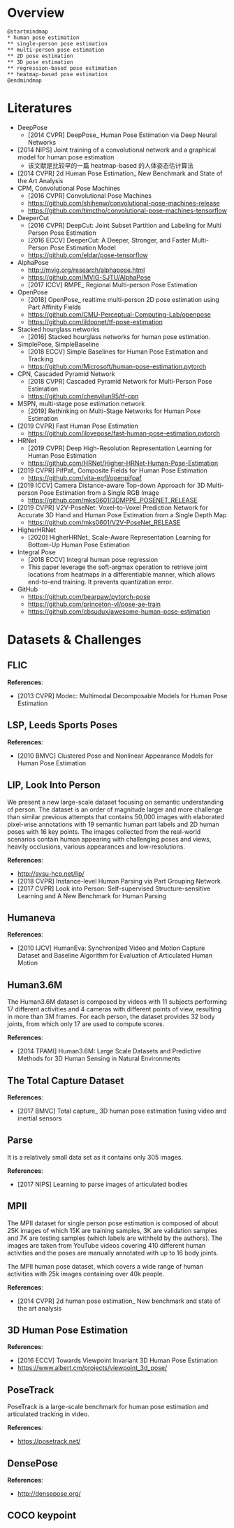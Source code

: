 # Overview

```plantuml
@startmindmap
* human pose estimation
** single-person pose estimation
** multi-person pose estimation
** 2D pose estimation
** 3D pose estimation
** regression-based pose estimation
** heatmap-based pose estimation
@endmindmap
```

# Literatures
- DeepPose
    - [2014 CVPR] DeepPose_ Human Pose Estimation via Deep Neural Networks
- [2014 NIPS] Joint training of a convolutional network and a graphical model for human pose estimation
    - 该文献是比较早的一篇 heatmap-based 的人体姿态估计算法
- [2014 CVPR] 2d Human Pose Estimation_ New Benchmark and State of the Art Analysis
- CPM, Convolutional Pose Machines
    - [2016 CVPR] Convolutional Pose Machines
    - https://github.com/shihenw/convolutional-pose-machines-release
    - https://github.com/timctho/convolutional-pose-machines-tensorflow
- DeeperCut
    - [2016 CVPR] DeepCut: Joint Subset Partition and Labeling for Multi Person Pose Estimation
    - [2016 ECCV] DeeperCut: A Deeper, Stronger, and Faster Multi-Person Pose Estimation Model
    - https://github.com/eldar/pose-tensorflow
- AlphaPose
    - http://mvig.org/research/alphapose.html
    - https://github.com/MVIG-SJTU/AlphaPose
    - [2017 ICCV] RMPE_ Regional Multi-person Pose Estimation
- OpenPose
    - [2018] OpenPose_ realtime multi-person 2D pose estimation using Part Affinity Fields
    - https://github.com/CMU-Perceptual-Computing-Lab/openpose
    - https://github.com/ildoonet/tf-pose-estimation
- Stacked hourglass networks
    - [2016] Stacked hourglass networks for human pose estimation.
- SimplePose, SimpleBaseline
    - [2018 ECCV] Simple Baselines for Human Pose Estimation and Tracking
    - https://github.com/Microsoft/human-pose-estimation.pytorch
- CPN, Cascaded Pyramid Network
    - [2018 CVPR] Cascaded Pyramid Network for Multi-Person Pose Estimation
    - https://github.com/chenyilun95/tf-cpn
- MSPN,  multi-stage pose estimation network
    - [2019] Rethinking on Multi-Stage Networks for Human Pose Estimation
- [2019 CVPR] Fast Human Pose Estimation
    - https://github.com/ilovepose/fast-human-pose-estimation.pytorch
- HRNet
    - [2019 CVPR] Deep High-Resolution Representation Learning for Human Pose Estimation
    - https://github.com/HRNet/Higher-HRNet-Human-Pose-Estimation
- [2019 CVPR] PifPaf_ Composite Fields for Human Pose Estimation
    - https://github.com/vita-epfl/openpifpaf
- [2019 ICCV] Camera Distance-aware Top-down Approach for 3D Multi-person Pose Estimation from a Single RGB Image
    - https://github.com/mks0601/3DMPPE_POSENET_RELEASE
- [2019 CVPR] V2V-PoseNet: Voxel-to-Voxel Prediction Network for Accurate 3D Hand and Human Pose Estimation from a Single Depth Map
    - https://github.com/mks0601/V2V-PoseNet_RELEASE
- HigherHRNet
    - [2020] HigherHRNet_ Scale-Aware Representation Learning for Bottom-Up Human Pose Estimation
- Integral Pose
    - [2018 ECCV] Integral human pose regression
    - This paper leverage the soft-argmax operation to retrieve joint locations from heatmaps in a differentiable manner, which allows end-to-end training. It prevents quantization error.
- GitHub
    - https://github.com/bearpaw/pytorch-pose
    - https://github.com/princeton-vl/pose-ae-train
    - https://github.com/cbsudux/awesome-human-pose-estimation


# Datasets & Challenges

## FLIC
**References**:
- [2013 CVPR] Modec: Multimodal Decomposable Models for Human Pose Estimation


## LSP, Leeds Sports Poses
**References**:
- [2010 BMVC] Clustered Pose and Nonlinear Appearance Models for Human Pose Estimation


## LIP, Look Into Person
We present a new large-scale dataset focusing on semantic understanding of person. The dataset is an order of magnitude larger and more challenge than similar previous attempts that contains 50,000 images with elaborated pixel-wise annotations with 19 semantic human part labels and 2D human poses with 16 key points. The images collected from the real-world scenarios contain human appearing with challenging poses and views, heavily occlusions, various appearances and low-resolutions.

**References**:
- http://sysu-hcp.net/lip/
- [2018 CVPR] Instance-level Human Parsing via Part Grouping Network
- [2017 CVPR] Look into Person: Self-supervised Structure-sensitive Learning and A New Benchmark for Human Parsing


## Humaneva
**References**:
- [2010 IJCV] HumanEva: Synchronized Video and Motion Capture Dataset and Baseline Algorithm for Evaluation of Articulated Human Motion


## Human3.6M
The Human3.6M dataset is composed by videos with 11 subjects performing 17 different activities and 4 cameras with different points of view, resulting in more than 3M frames. For each person, the dataset provides 32 body joints, from which only 17 are used to compute scores.

**References**:
- [2014 TPAMI] Human3.6M: Large Scale Datasets and Predictive Methods for 3D Human Sensing in Natural Environments


## The Total Capture Dataset
**References**:
- [2017 BMVC] Total capture_ 3D human pose estimation fusing video and inertial sensors


## Parse
It is a relatively small data set as it contains only 305 images.

**References**:
- [2017 NIPS] Learning to parse images of articulated bodies


## MPII
The MPII dataset for single person pose estimation is composed of about 25K images of which 15K are training samples, 3K are validation samples and 7K are testing samples (which labels are withheld by the authors). The images are taken from YouTube videos covering 410 different human activities and the poses are manually annotated with up to 16 body joints.

The MPII human pose dataset, which covers a wide range of human activities with 25k images containing over 40k people.

**References**:
- [2014 CVPR] 2d human pose estimation_ New benchmark and state of the art analysis


## 3D Human Pose Estimation
**References**:
- [2016 ECCV] Towards Viewpoint Invariant 3D Human Pose Estimation
- https://www.albert.cm/projects/viewpoint_3d_pose/


## PoseTrack
PoseTrack is a large-scale benchmark for human pose estimation and articulated tracking in video. 

**References**:
- https://posetrack.net/


## DensePose 
**References**:
- http://densepose.org/


## COCO keypoint
